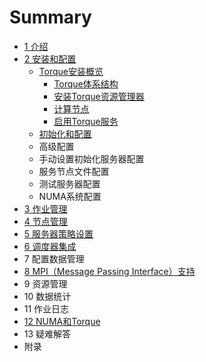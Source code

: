 # Summary

* [1 介绍](README.md)
* [2 安装和配置](chapter1.md)
  * [Torque安装概览](chapter1/an-zhuang-torque.md)
    * [Torque体系结构](chapter1/an-zhuang-torque/torqueti-xi-jie-gou.md)
    * [安装Torque资源管理器](chapter1/an-zhuang-torque/an-zhuang-torque-zi-yuan-guan-li-qi.md)
    * [计算节点](chapter1/an-zhuang-torque/ji-suan-jie-dian.md)
    * [启用Torque服务](chapter1/an-zhuang-torque/qi-yong-torque-fu-wu.md)
  * [初始化和配置](chapter1/chu-shi-hua-he-pei-zhi.md)
  * 高级配置
  * 手动设置初始化服务器配置
  * 服务节点文件配置
  * 测试服务器配置
  * NUMA系统配置
* [3 作业管理](ti-jiao-he-guan-li-zuo-ye.md)
* [4 节点管理](jie-dian-guan-li.md)
* [5 服务器策略设置](fu-wu-qi-ce-lve-she-zhi.md)
* [6 调度器集成](pei-zhi-shu-ju-guan-li.md)
* 7 配置数据管理
* [8 MPI（Message Passing Interface）支持](zi-yuan.md)
* 9 资源管理
* 10 数据统计
* 11 作业日志
* [12 NUMA和Torque](yi-nan-jie-da.md)
* 13 疑难解答
* 附录

